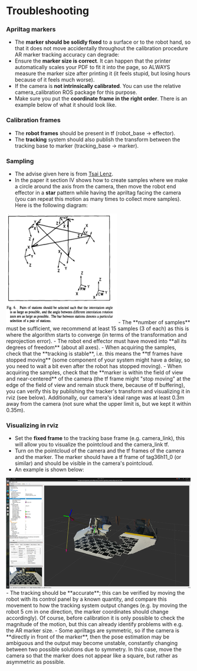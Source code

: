 # Troubleshooting
### Apriltag markers

- The **marker should be solidly fixed** to a surface or to the robot hand, so that it does not move accidentally throughout the calibration procedure
AR marker tracking accuracy can degrade:
- Ensure the **marker size is correct**. It can happen that the printer automatically scales your PDF to fit it into the page, so ALWAYS measure the marker size after printing it (it feels stupid, but losing hours because of it feels much worse).
- If the camera is **not intrinsically calibrated**. You can use the relative camera_calibration ROS package for this purpose.
- Make sure you put the **coordinate frame in the right order**. There is an example below of what it should look like.

### Calibration frames

- The **robot frames** should be present in tf (robot_base -> effector).
- The **tracking** system should also publish the transform between the tracking base to marker (tracking_base -> marker). 

### Sampling 
- The advise given here is from [Tsai Lenz](https://www.semanticscholar.org/paper/A-new-technique-for-fully-autonomous-and-efficient-Tsai-Lenz/4790cf777e9bfd4444668de83c024567c9c3199a).
- In the paper it section IV shows how to create samples where we make a circle around the axis from the camera, then move the robot end effector in a **star** pattern while having the apriltag facing the camera (you can repeat this motion as many times to collect more samples). Here is the following diagram:  
<img src="./img/star_pattern.png" width=300 height=300>
- The **number of samples** must be sufficient, we recommend at least 15 samples (3 of each) as this is where the algorithm starts to converge (in terms of the transformation and reprojection error).
- The robot end effector must have moved into **all its degrees of freedom** (about all axes).
- When acquiring the samples, check that the **tracking is stable**, i.e. this means the **tf frames have stopped moving** (some component of your system might have a delay, so you need to wait a bit even after the robot has stopped moving). 
- When acquiring the samples, check that the **marker is within the field of view and near-centered** of the camera (the tf frame might "stop moving" at the edge of the field of view and remain stuck there, because of tf buffering), you can verify this by publishing the tracker's transform and visualizing it in rviz (see below). Additionally, our camera's ideal range was at least 0.3m away from the camera (not sure what the upper limit is, but we kept it within 0.35m).

### Visualizing in rviz

- Set the **fixed frame** to the tracking base frame (e.g. camera_link), this will allow you to visualize the pointcloud and the camera_link tf.
- Turn on the pointcloud of the camera and the tf frames of the camera and the marker. The marker should have a tf frame of tag36h11_0 (or similar) and should be visible in the camera's pointcloud.
- An example is shown below:  
<img src="./img/centered_apriltag.png" width=500 height=300>
- The tracking should be **accurate**; this can be verified by moving the robot with its control panel by a known quantity, and compare this movement to how the tracking system output changes (e.g. by moving the robot 5 cm in one direction, the marker coordinates should change accordingly). Of course, before calibration it is only possible to check the magnitude of the motion, but this can already identify problems with e.g. the AR marker size.
- Some apriltags are symmetric, so if the camera is **directly in front of the marker**, then the pose estimation may be ambiguous and the output may become unstable, constantly changing between two possible solutions due to symmetry. In this case, move the camera so that the marker does not appear like a square, but rather as asymmetric as possible.





